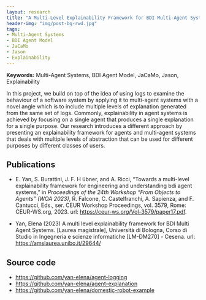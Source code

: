 ```yaml
---
layout: research
title: "A Multi-Level Explainability Framework for BDI Multi-Agent Systems"
header-img: "img/post-bg-rwd.jpg"
tags: 
- Multi-Agent Systems
- BDI Agent Model
- JaCaMo
- Jason
- Explainability
---
```


**Keywords:** Multi-Agent Systems, BDI Agent Model, JaCaMo, Jason, Explainability

In this project, we build on top of the idea of using logs to examine the behaviour of a software system by applying it to multi-agent systems with a novel angle which is to include multiple levels of explanation generated from the same set of logs. Commonly, explainability in agent systems is achieved by focusing on a single agent that produces a single explanation for a single purpose. Our research introduces a different approach by presenting an explainability framework for agents and multi-agent systems that deals with multiple levels of abstraction that can be used for different purposes by different classes of users.

## Publications
- E. Yan, S. Burattini, J. F. H ̈ubner, and A. Ricci, “Towards a multi-level explainability
framework for engineering and understanding bdi agent systems,” in *Proceedings of the 24th
Workshop “From Objects to Agents” (WOA 2023)*, R. Falcone, C. Castelfranchi,
A. Sapienza, and F. Cantucci, Eds., ser. CEUR Workshop Proceedings, vol. 3579, Rome:
CEUR-WS.org, 2023. url: https://ceur-ws.org/Vol-3579/paper17.pdf.

- Yan, Elena (2023) A multi level explainability framework for BDI Multi Agent Systems. [Laurea magistrale], Università di Bologna, Corso di Studio in Ingegneria e scienze informatiche [LM-DM270] - Cesena. url: https://amslaurea.unibo.it/29644/

## Source code 
- https://github.com/yan-elena/agent-logging
- https://github.com/yan-elena/agent-explanation
- https://github.com/yan-elena/domestic-robot-example